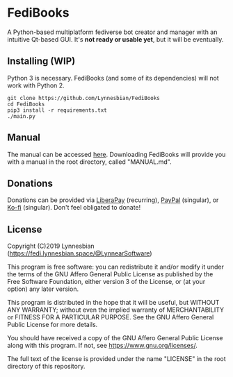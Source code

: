 FediBooks
==========

A Python-based multiplatform fediverse bot creator and manager with an intuitive Qt-based GUI. It's **not ready or usable yet**, but it will be eventually.

## Installing (WIP)
Python 3 is necessary. FediBooks (and some of its dependencies) will not work with Python 2.
```
git clone https://github.com/Lynnesbian/FediBooks
cd FediBooks
pip3 install -r requirements.txt
./main.py
```

## Manual
The manual can be accessed [here](https://github.com/Lynnesbian/FediBooks/blob/master/MANUAL.md). Downloading FediBooks will provide you with a manual in the root directory, called "MANUAL.md".

## Donations
Donations can be provided via [LiberaPay](https://liberapay.com/lynnesbian) (recurring), [PayPal](https://paypal.me/lynnesbian) (singular), or [Ko-fi](https://ko-fi.com/lynnesbian) (singular). Don't feel obligated to donate!

## License
Copyright (C)2019 Lynnesbian (https://fedi.lynnesbian.space/@LynnearSoftware)

This program is free software: you can redistribute it and/or modify
it under the terms of the GNU Affero General Public License as published
by the Free Software Foundation, either version 3 of the License, or
(at your option) any later version.

This program is distributed in the hope that it will be useful,
but WITHOUT ANY WARRANTY; without even the implied warranty of
MERCHANTABILITY or FITNESS FOR A PARTICULAR PURPOSE.  See the
GNU Affero General Public License for more details.

You should have received a copy of the GNU Affero General Public License
along with this program.  If not, see <https://www.gnu.org/licenses/>.

The full text of the license is provided under the name "LICENSE" in the root directory of this repository.